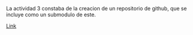 La actividad 3 constaba de la creacion de un repositorio de github, que se
incluye como un submodulo de este.

[Link](https://github.com/Polo123456789/Tareas)

